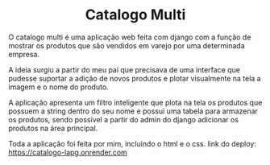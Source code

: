 <h1 align="center"> Catalogo Multi </h1>

O catalogo multi é uma aplicação web feita com django com a função de mostrar os produtos que são vendidos em varejo por uma determinada empresa.

A ideia surgiu a partir do meu pai que precisava de uma interface que pudesse suportar a adição de novos produtos e plotar visualmente na tela a imagem e o nome do produto.

A aplicação apresenta um filtro inteligente que plota na tela os produtos que possuem a string dentro do seu nome e possui uma tabela para armazenar os produtos, sendo possível a partir do admin do django adicionar os produtos na área principal.

Toda a aplicação foi feita por mim, incluindo o html e o css.
link do deploy: https://catalogo-lapg.onrender.com
